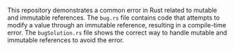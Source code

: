 This repository demonstrates a common error in Rust related to mutable and immutable references. The `bug.rs` file contains code that attempts to modify a value through an immutable reference, resulting in a compile-time error. The `bugSolution.rs` file shows the correct way to handle mutable and immutable references to avoid the error.